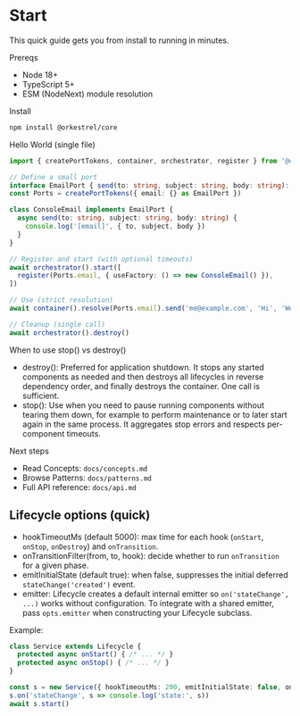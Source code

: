 # Start

This quick guide gets you from install to running in minutes.

Prereqs
- Node 18+
- TypeScript 5+
- ESM (NodeNext) module resolution

Install
```sh
npm install @orkestrel/core
```

Hello World (single file)
```ts
import { createPortTokens, container, orchestrator, register } from '@orkestrel/core'

// Define a small port
interface EmailPort { send(to: string, subject: string, body: string): Promise<void> }
const Ports = createPortTokens({ email: {} as EmailPort })

class ConsoleEmail implements EmailPort {
  async send(to: string, subject: string, body: string) {
    console.log('[email]', { to, subject, body })
  }
}

// Register and start (with optional timeouts)
await orchestrator().start([
  register(Ports.email, { useFactory: () => new ConsoleEmail() }),
])

// Use (strict resolution)
await container().resolve(Ports.email).send('me@example.com', 'Hi', 'Welcome!')

// Cleanup (single call)
await orchestrator().destroy()
```

When to use stop() vs destroy()
- destroy(): Preferred for application shutdown. It stops any started components as needed and then destroys all lifecycles in reverse dependency order, and finally destroys the container. One call is sufficient.
- stop(): Use when you need to pause running components without tearing them down, for example to perform maintenance or to later start again in the same process. It aggregates stop errors and respects per-component timeouts.

Next steps
- Read Concepts: `docs/concepts.md`
- Browse Patterns: `docs/patterns.md`
- Full API reference: `docs/api.md`

## Lifecycle options (quick)
- hookTimeoutMs (default 5000): max time for each hook (`onStart`, `onStop`, `onDestroy`) and `onTransition`.
- onTransitionFilter(from, to, hook): decide whether to run `onTransition` for a given phase.
- emitInitialState (default true): when false, suppresses the initial deferred `stateChange('created')` event.
- emitter: Lifecycle creates a default internal emitter so `on('stateChange', ...)` works without configuration. To integrate with a shared emitter, pass `opts.emitter` when constructing your Lifecycle subclass.

Example:
```ts
class Service extends Lifecycle {
  protected async onStart() { /* ... */ }
  protected async onStop() { /* ... */ }
}

const s = new Service({ hookTimeoutMs: 200, emitInitialState: false, onTransitionFilter: (_f, _t, hook) => hook === 'start' })
s.on('stateChange', s => console.log('state:', s))
await s.start()
```
